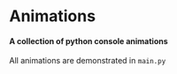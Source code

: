 # Animations
#### A collection of python console animations

All animations are demonstrated in ``main.py``